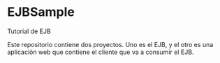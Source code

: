 EJBSample
=========

Tutorial de EJB

Este repositorio contiene dos proyectos. Uno es el EJB, y el otro es una aplicación web que contiene el cliente que va a consumir el EJB.
